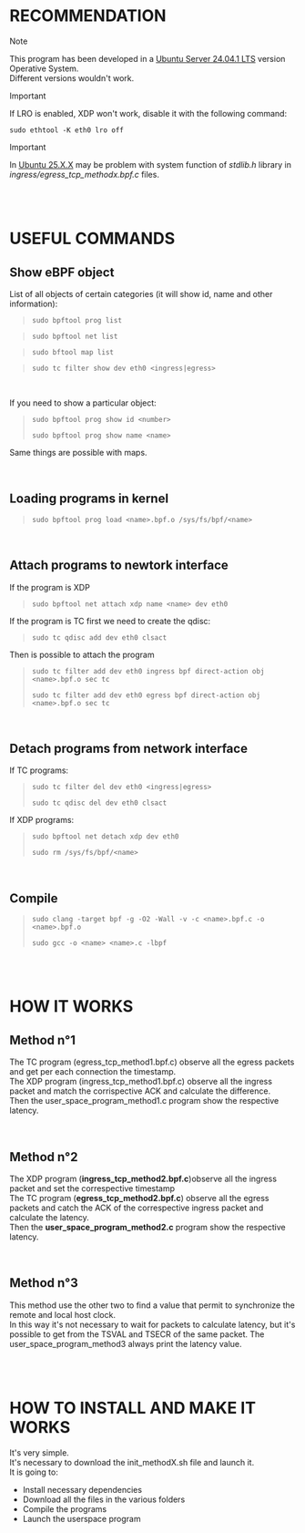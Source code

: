 # RECOMMENDATION
> [!NOTE]
> This program has been developed in a [Ubuntu Server 24.04.1 LTS](https://www.ubuntu.com/download/desktop) version Operative System. <br/> Different versions wouldn't work.

> [!IMPORTANT]
> If LRO is enabled, XDP won't work, disable it with the following command: <br/>
> ```
>sudo ethtool -K eth0 lro off
> ```

> [!IMPORTANT]
> In [Ubuntu 25.X.X](https://www.ubuntu.com/download/desktop) may be problem with system function of *stdlib.h* library in *ingress/egress_tcp_methodx.bpf.c* files.

<br/>
<br/>


# USEFUL COMMANDS

## Show eBPF object
List of all objects of certain categories (it will show id, name and other information): <br/>

> ```
>sudo bpftool prog list
> ```

> ```
>sudo bpftool net list
> ```

> ```
>sudo bftool map list
> ```

> ```
>sudo tc filter show dev eth0 <ingress|egress>
> ```

<br/>

If you need to show a particular object:
> ```
>sudo bpftool prog show id <number>
> ```
> ```
>sudo bpftool prog show name <name>
> ```

Same things are possible with maps.
  
<br/>

## Loading programs in kernel

> ```
> sudo bpftool prog load <name>.bpf.o /sys/fs/bpf/<name>
> ```

<br/>

## Attach programs to newtork interface
If the program is XDP

> ```
> sudo bpftool net attach xdp name <name> dev eth0
> ```

If the program is TC first we need to create the qdisc:
> ```
> sudo tc qdisc add dev eth0 clsact
> ```

Then is possible to attach the program
> ```
> sudo tc filter add dev eth0 ingress bpf direct-action obj <name>.bpf.o sec tc
>  ```
> ```
> sudo tc filter add dev eth0 egress bpf direct-action obj <name>.bpf.o sec tc
> ```
<br/>

## Detach programs from network interface

If TC programs:
> ```
> sudo tc filter del dev eth0 <ingress|egress>
> ```
> ```
> sudo tc qdisc del dev eth0 clsact
> ```
  
If XDP programs:
> ```
> sudo bpftool net detach xdp dev eth0
> ```
> ```
> sudo rm /sys/fs/bpf/<name>
> ```

<br/>

## Compile
> ```
> sudo clang -target bpf -g -O2 -Wall -v -c <name>.bpf.c -o <name>.bpf.o
> ```
> ```
> sudo gcc -o <name> <name>.c -lbpf
> ```

<br/>
<br/>

# HOW IT WORKS
## Method n°1
The TC program (egress_tcp_method1.bpf.c) observe all the egress packets and get per each connection the timestamp. <br/>
The XDP program (ingress_tcp_method1.bpf.c) observe all the ingress packet and match the corrispective ACK and calculate the difference. <br/>
Then the user_space_program_method1.c program show the respective latency.

<br/>

## Method n°2
The XDP program (**ingress_tcp_method2.bpf.c**)observe all the ingress packet and set the correspective timestamp <br/>
The TC program (**egress_tcp_method2.bpf.c**) observe all the egress packets and catch the ACK of the correspective ingress packet and calculate the latency. <br/>
Then the **user_space_program_method2.c** program show the respective latency.

<br/>

## Method n°3
This method use the other two to find a value that permit to synchronize the remote and local host clock.<br/>
In this way it's not necessary to wait for packets to calculate latency, but it's possible to get from the TSVAL and TSECR of the same packet.
The user_space_program_method3 always print the latency value.

<br/>
<br/>

# HOW TO INSTALL AND MAKE IT WORKS
It's very simple. <br/>
It's necessary to download the init_methodX.sh file and launch it. <br/>
It is going to:
  -  Install necessary dependencies
  -  Download all the files in the various folders
  -  Compile the programs
  -  Launch the userspace program


